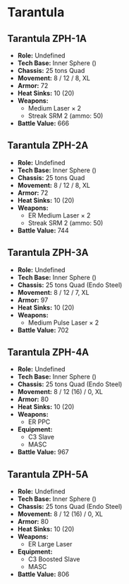 # Tarantula
## Tarantula ZPH-1A
- **Role:** Undefined
- **Tech Base:** Inner Sphere ()
- **Chassis:** 25 tons Quad
- **Movement:** 8 / 12 / 8, XL
- **Armor:** 72
- **Heat Sinks:** 10 (20)
- **Weapons:**
  - Medium Laser × 2
  - Streak SRM 2 (ammo: 50)
- **Battle Value:** 666

## Tarantula ZPH-2A
- **Role:** Undefined
- **Tech Base:** Inner Sphere ()
- **Chassis:** 25 tons Quad
- **Movement:** 8 / 12 / 8, XL
- **Armor:** 72
- **Heat Sinks:** 10 (20)
- **Weapons:**
  - ER Medium Laser × 2
  - Streak SRM 2 (ammo: 50)
- **Battle Value:** 744

## Tarantula ZPH-3A
- **Role:** Undefined
- **Tech Base:** Inner Sphere ()
- **Chassis:** 25 tons Quad (Endo Steel)
- **Movement:** 8 / 12 / 7, XL
- **Armor:** 97
- **Heat Sinks:** 10 (20)
- **Weapons:**
  - Medium Pulse Laser × 2
- **Battle Value:** 702

## Tarantula ZPH-4A
- **Role:** Undefined
- **Tech Base:** Inner Sphere ()
- **Chassis:** 25 tons Quad (Endo Steel)
- **Movement:** 8 / 12 (16) / 0, XL
- **Armor:** 80
- **Heat Sinks:** 10 (20)
- **Weapons:**
  - ER PPC
- **Equipment:**
  - C3 Slave
  - MASC
- **Battle Value:** 967

## Tarantula ZPH-5A
- **Role:** Undefined
- **Tech Base:** Inner Sphere ()
- **Chassis:** 25 tons Quad (Endo Steel)
- **Movement:** 8 / 12 (16) / 0, XL
- **Armor:** 80
- **Heat Sinks:** 10 (20)
- **Weapons:**
  - ER Large Laser
- **Equipment:**
  - C3 Boosted Slave
  - MASC
- **Battle Value:** 806


